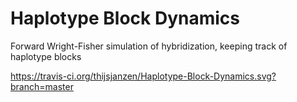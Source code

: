 # Haplotype Block Dynamics

Forward Wright-Fisher simulation of hybridization, keeping track of haplotype blocks


https://travis-ci.org/thijsjanzen/Haplotype-Block-Dynamics.svg?branch=master

